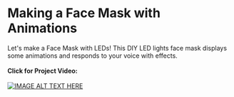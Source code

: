 # Making a Face Mask with Animations
Let's make a Face Mask with LEDs!  This DIY LED lights face mask displays some animations and responds to your voice with effects. </br></br>
**Click for Project Video:**</br></br>
[![IMAGE ALT TEXT HERE](http://img.youtube.com/vi/daLiuz50dfw/0.jpg)](http://www.youtube.com/watch?v=daLiuz50dfw)</br></br>
